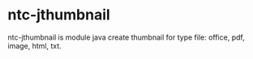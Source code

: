 # ntc-jthumbnail
ntc-jthumbnail is module java create thumbnail for type file: office, pdf, image, html, txt.
